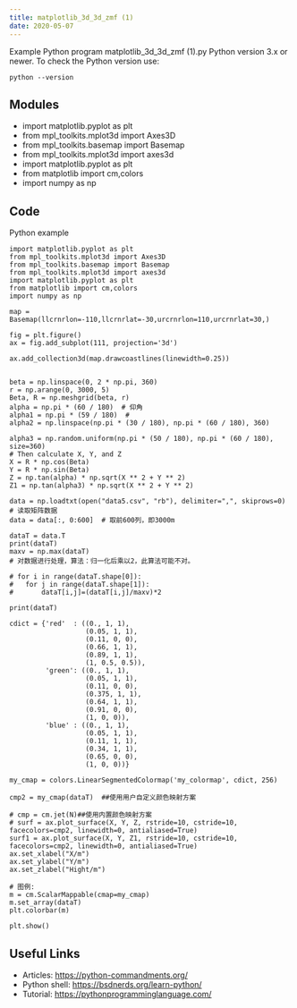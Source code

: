 ```yaml
---
title: matplotlib_3d_3d_zmf (1)
date: 2020-05-07
---
```

Example Python program matplotlib_3d_3d_zmf (1).py
Python version 3.x or newer.
To check the Python version use:

    python --version

## Modules

* import matplotlib.pyplot as plt
* from mpl_toolkits.mplot3d import Axes3D
* from mpl_toolkits.basemap import Basemap
* from mpl_toolkits.mplot3d import axes3d
* import matplotlib.pyplot as plt
* from matplotlib import cm,colors
* import numpy as np

## Code

Python example

    import matplotlib.pyplot as plt
    from mpl_toolkits.mplot3d import Axes3D
    from mpl_toolkits.basemap import Basemap
    from mpl_toolkits.mplot3d import axes3d
    import matplotlib.pyplot as plt
    from matplotlib import cm,colors
    import numpy as np
    
    map = Basemap(llcrnrlon=-110,llcrnrlat=-30,urcrnrlon=110,urcrnrlat=30,)
    
    fig = plt.figure()
    ax = fig.add_subplot(111, projection='3d')
    
    ax.add_collection3d(map.drawcoastlines(linewidth=0.25))
    
    
    beta = np.linspace(0, 2 * np.pi, 360)
    r = np.arange(0, 3000, 5)
    Beta, R = np.meshgrid(beta, r)
    alpha = np.pi * (60 / 180)  # 仰角
    alpha1 = np.pi * (59 / 180)  #
    alpha2 = np.linspace(np.pi * (30 / 180), np.pi * (60 / 180), 360)
    
    alpha3 = np.random.uniform(np.pi * (50 / 180), np.pi * (60 / 180), size=360)
    # Then calculate X, Y, and Z
    X = R * np.cos(Beta)
    Y = R * np.sin(Beta)
    Z = np.tan(alpha) * np.sqrt(X ** 2 + Y ** 2)
    Z1 = np.tan(alpha3) * np.sqrt(X ** 2 + Y ** 2)
    
    data = np.loadtxt(open("data5.csv", "rb"), delimiter=",", skiprows=0)  # 读取矩阵数据
    data = data[:, 0:600]  # 取前600列，即3000m
    
    dataT = data.T
    print(dataT)
    maxv = np.max(dataT)
    # 对数据进行处理，算法：归一化后乘以2，此算法可能不对。
    
    # for i in range(dataT.shape[0]):
    # 	for j in range(dataT.shape[1]):
    # 		dataT[i,j]=(dataT[i,j]/maxv)*2
    
    print(dataT)
    
    cdict = {'red'  : ((0., 1, 1),
                       (0.05, 1, 1),
                       (0.11, 0, 0),
                       (0.66, 1, 1),
                       (0.89, 1, 1),
                       (1, 0.5, 0.5)),
             'green': ((0., 1, 1),
                       (0.05, 1, 1),
                       (0.11, 0, 0),
                       (0.375, 1, 1),
                       (0.64, 1, 1),
                       (0.91, 0, 0),
                       (1, 0, 0)),
             'blue' : ((0., 1, 1),
                       (0.05, 1, 1),
                       (0.11, 1, 1),
                       (0.34, 1, 1),
                       (0.65, 0, 0),
                       (1, 0, 0))}
    
    my_cmap = colors.LinearSegmentedColormap('my_colormap', cdict, 256)
    
    cmp2 = my_cmap(dataT)  ##使用用户自定义颜色映射方案
    
    # cmp = cm.jet(N)##使用内置颜色映射方案
    # surf = ax.plot_surface(X, Y, Z, rstride=10, cstride=10, facecolors=cmp2, linewidth=0, antialiased=True)
    surf1 = ax.plot_surface(X, Y, Z1, rstride=10, cstride=10, facecolors=cmp2, linewidth=0, antialiased=True)
    ax.set_xlabel("X/m")
    ax.set_ylabel("Y/m")
    ax.set_zlabel("Hight/m")
    
    # 图例:
    m = cm.ScalarMappable(cmap=my_cmap)
    m.set_array(dataT)
    plt.colorbar(m)
    
    plt.show()
    
    

## Useful Links

- Articles: https://python-commandments.org/
- Python shell: https://bsdnerds.org/learn-python/
- Tutorial: https://pythonprogramminglanguage.com/
